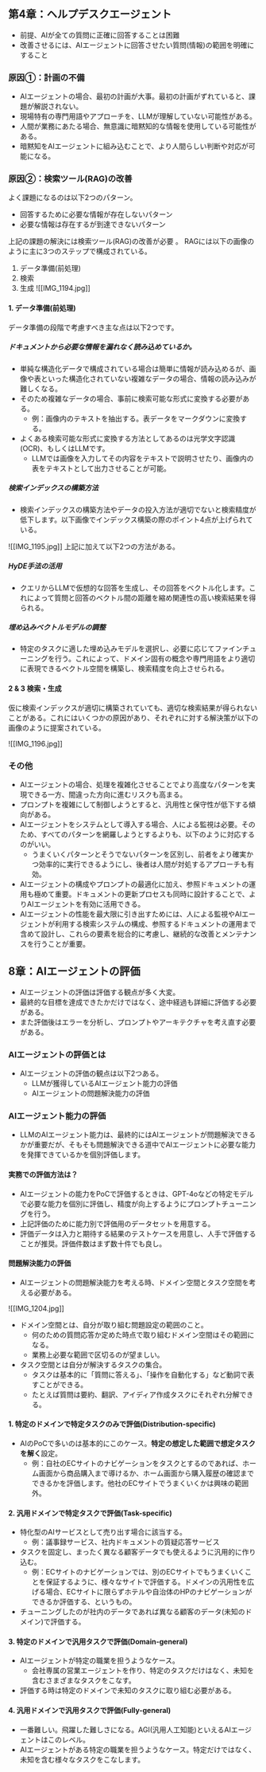 
## 第4章：ヘルプデスクエージェント
- 前提、AIが全ての質問に正確に回答することは困難
- 改善させるには、AIエージェントに回答させたい質問(情報)の範囲を明確にすること
### 原因①：計画の不備
- AIエージェントの場合、最初の計画が大事。最初の計画がずれていると、課題が解説されない。
- 現場特有の専門用語やアプローチを、LLMが理解していない可能性がある。
- 人間が業務にあたる場合、無意識に暗黙知的な情報を使用している可能性がある。
- 暗黙知をAIエージェントに組み込むことで、より人間らしい判断や対応が可能になる。

### 原因②：検索ツール(RAG)の改善
 よく課題になるのは以下2つのパターン。
 -  回答するために必要な情報が存在しないパターン
 - 必要な情報は存在するが到達できないパターン
 
 上記の課題の解決には検索ツール(RAG)の改善が必要 。
 RAGには以下の画像のように主に3つのステップで構成されている。
 1. データ準備(前処理)
 2. 検索
 3. 生成
![[IMG_1194.jpg]]
#### 1. データ準備(前処理)
データ準備の段階で考慮すべき主な点は以下2つです。
##### ドキュメントから必要な情報を漏れなく読み込めているか。
- 単純な構造化データで構成されている場合は簡単に情報が読み込めるが、画像や表といった構造化されていない複雑なデータの場合、情報の読み込みが難しくなる。
- そのため複雑なデータの場合、事前に検索可能な形式に変換する必要がある。
	- 例：画像内のテキストを抽出する。表データをマークダウンに変換する。
- よくある検索可能な形式に変換する方法としてあるのは光学文字認識(OCR)、もしくはLLMです。
	- LLMでは画像を入力してその内容をテキストで説明させたり、画像内の表をテキストとして出力させることが可能。
##### 検索インデックスの構築方法
- 検索インデックスの構築方法やデータの投入方法が適切でないと検索精度が低下します。以下画像でインデックス構築の際のポイント4点が上げられている。

![[IMG_1195.jpg]]
上記に加えて以下2つの方法がある。

##### HyDE手法の活用
- クエリからLLMで仮想的な回答を生成し、その回答をベクトル化します。これによって質問と回答のベクトル間の距離を縮め関連性の高い検索結果を得られる。

##### 埋め込みベクトルモデルの調整
- 特定のタスクに適した埋め込みモデルを選択し、必要に応じてファインチューニングを行う。これによって、ドメイン固有の概念や専門用語をより適切に表現できるベクトル空間を構築し、検索精度を向上させられる。

#### 2 & 3 検索・生成

仮に検索インデックスが適切に構築されていても、適切な検索結果が得られないことがある。これにはいくつかの原因があり、それぞれに対する解決策が以下の画像のように提案されている。

![[IMG_1196.jpg]]
### その他
- AIエージェントの場合、処理を複雑化させることでより高度なパターンを実現できる一方、間違った方向に進むリスクも高まる。
- プロンプトを複雑にして制御しようとすると、汎用性と保守性が低下する傾向がある。
- AIエージェントをシステムとして導入する場合、人による監視は必要。そのため、すべてのパターンを網羅しようとするよりも、以下のように対応するのがいい。
	- うまくいくパターンとそうでないパターンを区別し、前者をより確実かつ効率的に実行できるようにし、後者は人間が対処するアプローチも有効。
- AIエージェントの構成やプロンプトの最適化に加え、参照ドキュメントの運用も極めて重要。ドキュメントの更新プロセスも同時に設計することで、よりAIエージェントを有効に活用できる。
- AIエージェントの性能を最大限に引き出すためには、人による監視やAIエージェントが利用する検索システムの構成、参照するドキュメントの運用まで含めて設計し、これらの要素を総合的に考慮し、継続的な改善とメンテナンスを行うことが重要。

## 8章：AIエージェントの評価
- AIエージェントの評価は評価する観点が多く大変。
- 最終的な目標を達成できたかだけではなく、途中経過も詳細に評価する必要がある。
- また評価後はエラーを分析し、プロンプトやアーキテクチャを考え直す必要がある。

### AIエージェントの評価とは
- AIエージェントの評価の観点は以下2つある。
	- LLMが獲得しているAIエージェント能力の評価
	- AIエージェントの問題解決能力の評価

### AIエージェント能力の評価
- LLMのAIエージェント能力は、最終的にはAIエージェントが問題解決できるかが重要だが、そもそも問題解決できる道中でAIエージェントに必要な能力を発揮できているかを個別評価します。

#### 実務での評価方法は？
- AIエージェントの能力をPoCで評価するときは、GPT-4oなどの特定モデルで必要な能力を個別に評価し、精度が向上するようにプロンプトチューニングを行う。
- 上記評価のために能力別で評価用のデータセットを用意する。
- 評価データは入力と期待する結果のテストケースを用意し、人手で評価することが推奨。評価件数はまず数十件でも良し。
#### 問題解決能力の評価
- AIエージェントの問題解決能力を考える時、ドメイン空間とタスク空間を考える必要がある。

![[IMG_1204.jpg]]
- ドメイン空間とは、自分が取り組む問題設定の範囲のこと。
	- 何のための質問応答か定めた時点で取り組むドメイン空間はその範囲になる。
	- 業務上必要な範囲で区切るのが望ましい。
- タスク空間とは自分が解決するタスクの集合。
	- タスクは基本的に「質問に答える」、「操作を自動化する」など動詞で表すことができる。
	- たとえば質問は要約、翻訳、アイディア作成タスクにそれぞれ分解できる。

#### 1. 特定のドメインで特定タスクのみで評価(Distribution-specific)
- AIのPoCで多いのは基本的にこのケース。**特定の想定した範囲で想定タスクを解く**設定。
	- 例：自社のECサイトのナビゲーションをタスクとするのであれば、ホーム画面から商品購入まで導けるか、ホーム画面から購入履歴の確認までできるかを評価します。他社のECサイトでうまくいくかは興味の範囲外。

#### 2. 汎用ドメインで特定タスクで評価(Task-specific)
- 特化型のAIサービスとして売り出す場合に該当する。
	- 例：議事録サービス、社内ドキュメントの質疑応答サービス
- タスクを固定し、まったく異なる顧客データでも使えるように汎用的に作り込む。
	- 例：ECサイトのナビゲーションでは、別のECサイトでもうまくいくことを保証するように、様々なサイトで評価する。ドメインの汎用性を広げる場合、ECサイトに限らずホテルや自治体のHPのナビゲーションができるか評価する、というもの。
- チューニングしたのが社内のデータであれば異なる顧客のデータ(未知のドメイン)で評価する。

#### 3. 特定のドメインで汎用タスクで評価(Domain-general)
- AIエージェントが特定の職業を担うようなケース。
	- 会社専属の営業エージェントを作り、特定のタスクだけはなく、未知を含むさまざまなタスクをこなす。
- 評価する時は特定のドメインで未知のタスクに取り組む必要がある。

#### 4. 汎用ドメインで汎用タスクで評価(Fully-general)
- 一番難しい。飛躍した難しさになる。AGI(汎用人工知能)といえるAIエージェントはこのレベル。
- AIエージェントがある特定の職業を担うようなケース。特定だけではなく、未知を含む様々なタスクをこなします。
